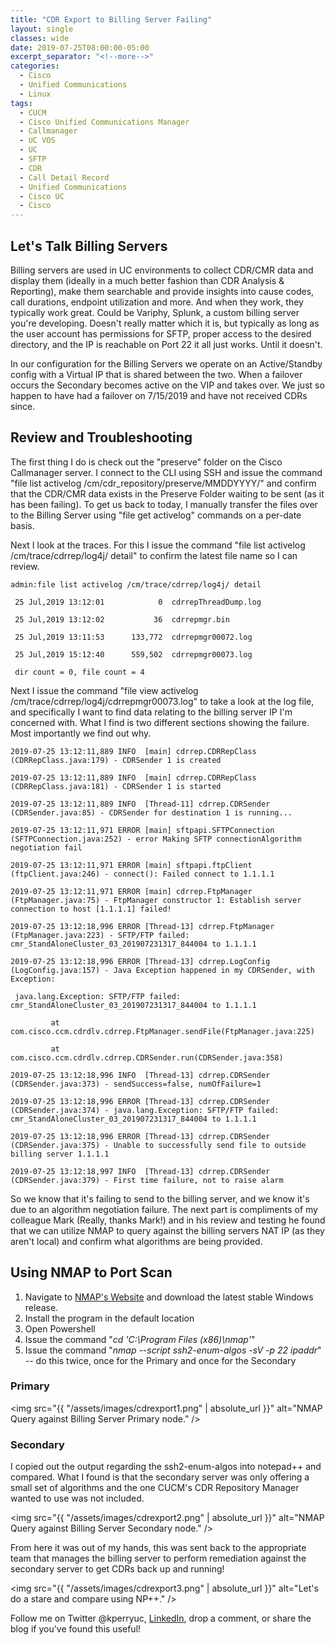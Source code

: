 ```yaml
---
title: "CDR Export to Billing Server Failing"
layout: single
classes: wide
date: 2019-07-25T08:00:00-05:00
excerpt_separator: "<!--more-->"
categories:
  - Cisco
  - Unified Communications
  - Linux
tags:
  - CUCM
  - Cisco Unified Communications Manager
  - Callmanager
  - UC VOS
  - UC
  - SFTP
  - CDR
  - Call Detail Record
  - Unified Communications
  - Cisco UC
  - Cisco
---
```


## Let's Talk Billing Servers

Billing servers are used in UC environments to collect CDR/CMR data and display them (ideally in a much better fashion than CDR Analysis & Reporting), make them searchable and provide insights into cause codes, call durations, endpoint utilization and more.<!--more--> And when they work, they typically work great. Could be Variphy, Splunk, a custom billing server you're developing. Doesn't really matter which it is, but typically as long as the user account has permissions for SFTP, proper access to the desired directory, and the IP is reachable on Port 22 it all just works. Until it doesn't.

In our configuration for the Billing Servers we operate on an Active/Standby config with a Virtual IP that is shared between the two. When a failover occurs the Secondary becomes active on the VIP and takes over. We just so happen to have had a failover on 7/15/2019 and have not received CDRs since.

## Review and Troubleshooting

The first thing I do is check out the "preserve" folder on the Cisco Callmanager server. I connect to the CLI using SSH and issue the command "file list activelog /cm/cdr_repository/preserve/MMDDYYYY/" and confirm that the CDR/CMR data exists in the Preserve Folder waiting to be sent (as it has been failing). To get us back to today, I manually transfer the files over to the Billing Server using "file get activelog" commands on a per-date basis.

Next I look at the traces. For this I issue the command "file list activelog /cm/trace/cdrrep/log4j/ detail" to confirm the latest file name so I can review.

```text
admin:file list activelog /cm/trace/cdrrep/log4j/ detail

 25 Jul,2019 13:12:01            0  cdrrepThreadDump.log

 25 Jul,2019 13:12:02           36  cdrrepmgr.bin

 25 Jul,2019 13:11:53      133,772  cdrrepmgr00072.log

 25 Jul,2019 15:12:40      559,502  cdrrepmgr00073.log

 dir count = 0, file count = 4
```

Next I issue the command "file view activelog /cm/trace/cdrrep/log4j/cdrrepmgr00073.log" to take a look at the log file, and specifically I want to find data relating to the billing server IP I'm concerned with. What I find is two different sections showing the failure. Most importantly we find out why.

```text
2019-07-25 13:12:11,889 INFO  [main] cdrrep.CDRRepClass (CDRRepClass.java:179) - CDRSender 1 is created

2019-07-25 13:12:11,889 INFO  [main] cdrrep.CDRRepClass (CDRRepClass.java:181) - CDRSender 1 is started

2019-07-25 13:12:11,889 INFO  [Thread-11] cdrrep.CDRSender (CDRSender.java:85) - CDRSender for destination 1 is running...

2019-07-25 13:12:11,971 ERROR [main] sftpapi.SFTPConnection (SFTPConnection.java:252) - error Making SFTP connectionAlgorithm negotiation fail

2019-07-25 13:12:11,971 ERROR [main] sftpapi.ftpClient (ftpClient.java:246) - connect(): Failed connect to 1.1.1.1

2019-07-25 13:12:11,971 ERROR [main] cdrrep.FtpManager (FtpManager.java:75) - FtpManager constructor 1: Establish server connection to host [1.1.1.1] failed!

2019-07-25 13:12:18,996 ERROR [Thread-13] cdrrep.FtpManager (FtpManager.java:223) - SFTP/FTP failed: cmr_StandAloneCluster_03_201907231317_844004 to 1.1.1.1

2019-07-25 13:12:18,996 ERROR [Thread-13] cdrrep.LogConfig (LogConfig.java:157) - Java Exception happened in my CDRSender, with Exception:

 java.lang.Exception: SFTP/FTP failed: cmr_StandAloneCluster_03_201907231317_844004 to 1.1.1.1

         at com.cisco.ccm.cdrdlv.cdrrep.FtpManager.sendFile(FtpManager.java:225)

         at com.cisco.ccm.cdrdlv.cdrrep.CDRSender.run(CDRSender.java:358)

2019-07-25 13:12:18,996 INFO  [Thread-13] cdrrep.CDRSender (CDRSender.java:373) - sendSuccess=false, numOfFailure=1

2019-07-25 13:12:18,996 ERROR [Thread-13] cdrrep.CDRSender (CDRSender.java:374) - java.lang.Exception: SFTP/FTP failed: cmr_StandAloneCluster_03_201907231317_844004 to 1.1.1.1

2019-07-25 13:12:18,996 ERROR [Thread-13] cdrrep.CDRSender (CDRSender.java:375) - Unable to successfully send file to outside billing server 1.1.1.1

2019-07-25 13:12:18,997 INFO  [Thread-13] cdrrep.CDRSender (CDRSender.java:379) - First time failure, not to raise alarm
```

So we know that it's failing to send to the billing server, and we know it's due to an algorithm negotiation failure. The next part is compliments of my colleague Mark (Really, thanks Mark!) and in his review and testing he found that we can utilize NMAP to query against the billing servers NAT IP (as they aren't local) and confirm what algorithms are being provided.

## Using NMAP to Port Scan

1. Navigate to [NMAP's Website](https://nmap.org/download.html) and download the latest stable Windows release.
2. Install the program in the default location
3. Open Powershell
4. Issue the command "*cd 'C:\Program Files (x86)\nmap\'*"
5. Issue the command "*nmap --script ssh2-enum-algos -sV -p 22 ipaddr*" -- do this twice, once for the Primary and once for the Secondary

### Primary

<span class="image fit"><img src="{{ "/assets/images/cdrexport1.png" | absolute_url }}" alt="NMAP Query against Billing Server Primary node." /></span>

### Secondary

I copied out the output regarding the ssh2-enum-algos into notepad++ and compared. What I found is that the secondary server was only offering a small set of algorithms and the one CUCM's CDR Repository Manager wanted to use was not included.

<span class="image fit"><img src="{{ "/assets/images/cdrexport2.png" | absolute_url }}" alt="NMAP Query against Billing Server Secondary node." /></span>

From here it was out of my hands, this was sent back to the appropriate team that manages the billing server to perform remediation against the secondary server to get CDRs back up and running!

<span class="image fit"><img src="{{ "/assets/images/cdrexport3.png" | absolute_url }}" alt="Let's do a stare and compare using NP++." /></span>

Follow me on Twitter @kperryuc, [LinkedIn](https://www.linkedin.com/in/kperryuc/), drop a comment, or share the blog if you've found this useful!
